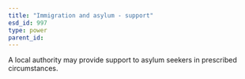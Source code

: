 ```yaml
---
title: "Immigration and asylum - support"
esd_id: 997
type: power
parent_id:  
---
```


A local authority may provide support to asylum seekers in prescribed circumstances.

